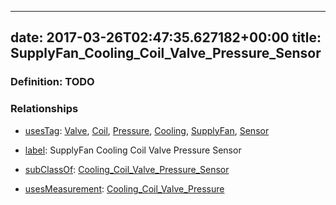 
---
date: 2017-03-26T02:47:35.627182+00:00
title: SupplyFan_Cooling_Coil_Valve_Pressure_Sensor
---
### Definition: TODO

### Relationships

* [usesTag](https://brickschema.org/schema/1.0/BrickFrame#usesTag): [Valve](https://brickschema.org/schema/1.0/BrickTag#Valve), [Coil](https://brickschema.org/schema/1.0/BrickTag#Coil), [Pressure](https://brickschema.org/schema/1.0/BrickTag#Pressure), [Cooling](https://brickschema.org/schema/1.0/BrickTag#Cooling), [SupplyFan](https://brickschema.org/schema/1.0/BrickTag#SupplyFan), [Sensor](https://brickschema.org/schema/1.0/BrickTag#Sensor)

* [label](http://www.w3.org/2000/01/rdf-schema#label): SupplyFan Cooling Coil Valve Pressure Sensor

* [subClassOf](http://www.w3.org/2000/01/rdf-schema#subClassOf): [Cooling_Coil_Valve_Pressure_Sensor](https://brickschema.org/schema/1.0/Brick#Cooling_Coil_Valve_Pressure_Sensor)

* [usesMeasurement](https://brickschema.org/schema/1.0/BrickFrame#usesMeasurement): [Cooling_Coil_Valve_Pressure](https://brickschema.org/schema/1.0/Brick#Cooling_Coil_Valve_Pressure)
